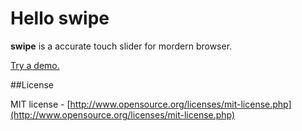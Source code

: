 Hello swipe
=========
**swipe** is a accurate touch slider for mordern browser.

[Try a demo.](http://7li.github.io/components/swipe/test/)

##License

MIT license - [http://www.opensource.org/licenses/mit-license.php](http://www.opensource.org/licenses/mit-license.php)